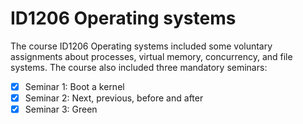 # ID1206 Operating systems
The course ID1206 Operating systems included some voluntary assignments about processes, virtual memory, 
concurrency, and file systems. The course also included three mandatory seminars:
- [x] Seminar 1: Boot a kernel
- [x] Seminar 2: Next, previous, before and after
- [x] Seminar 3: Green
